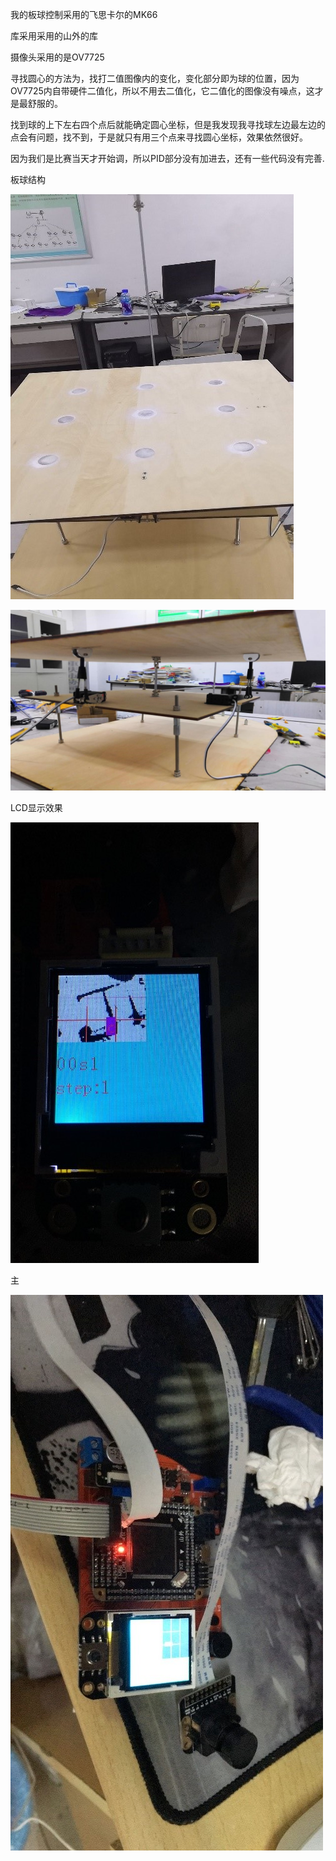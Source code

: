 我的板球控制采用的飞思卡尔的MK66 

库采用采用的山外的库

摄像头采用的是OV7725


寻找圆心的方法为，找打二值图像内的变化，变化部分即为球的位置，因为OV7725内自带硬件二值化，所以不用去二值化，它二值化的图像没有噪点，这才是最舒服的。

找到球的上下左右四个点后就能确定圆心坐标，但是我发现我寻找球左边最左边的点会有问题，找不到，于是就只有用三个点来寻找圆心坐标，效果依然很好。

因为我们是比赛当天才开始调，所以PID部分没有加进去，还有一些代码没有完善.

板球结构

![image](https://github.com/smallzhu/Board-Ball-Control/blob/master/images/board.jpg)

![image](https://github.com/smallzhu/Board-Ball-Control/blob/master/images/structure.jpg)

LCD显示效果

![image](https://github.com/smallzhu/Board-Ball-Control/blob/master/images/LCD.jpg)

主

![image](https://github.com/smallzhu/Board-Ball-Control/blob/master/images/general.jpg)
